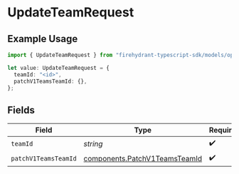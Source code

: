 # UpdateTeamRequest

## Example Usage

```typescript
import { UpdateTeamRequest } from "firehydrant-typescript-sdk/models/operations";

let value: UpdateTeamRequest = {
  teamId: "<id>",
  patchV1TeamsTeamId: {},
};
```

## Fields

| Field                                                                          | Type                                                                           | Required                                                                       | Description                                                                    |
| ------------------------------------------------------------------------------ | ------------------------------------------------------------------------------ | ------------------------------------------------------------------------------ | ------------------------------------------------------------------------------ |
| `teamId`                                                                       | *string*                                                                       | :heavy_check_mark:                                                             | N/A                                                                            |
| `patchV1TeamsTeamId`                                                           | [components.PatchV1TeamsTeamId](../../models/components/patchv1teamsteamid.md) | :heavy_check_mark:                                                             | N/A                                                                            |